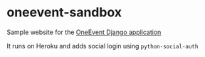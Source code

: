 # oneevent-sandbox
Sample website for the [OneEvent Django application](https://github.com/gchazot/OneEvent)

It runs on Heroku and adds social login using `python-social-auth`
